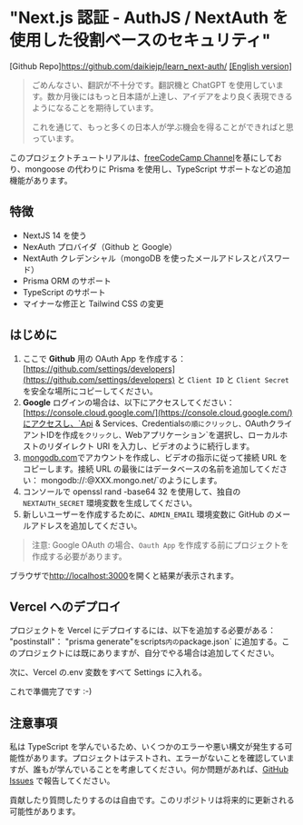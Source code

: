 # "Next.js 認証 - AuthJS / NextAuth を使用した役割ベースのセキュリティ"

[Github Repo]https://github.com/daikiejp/learn_next-auth/
[[English version]](https://github.com/daikiejp/learn_next-auth/blob/master/README.md)

> ごめんなさい、翻訳が不十分です。翻訳機と ChatGPT を使用しています。数か月後にはもっと日本語が上達し、アイデアをより良く表現できるようになることを期待しています。
>
> これを通じて、もっと多くの日本人が学ぶ機会を得ることができればと思っています。

このプロジェクトチュートリアルは、[freeCodeCamp Channel](https://www.youtube.com/watch?v=MNm1XhDjX1s)を基にしており、mongoose の代わりに Prisma を使用し、TypeScript サポートなどの追加機能があります。

## 特徴

- NextJS 14 を使う
- NexAuth プロバイダ（Github と Google）
- NextAuth クレデンシャル（mongoDB を使ったメールアドレスとパスワード）
- Prisma ORM のサポート
- TypeScript のサポート
- マイナーな修正と Tailwind CSS の変更

## はじめに

1. ここで **Github** 用の OAuth App を作成する： [https://github.com/settings/developers](https://github.com/settings/developers) と `Client ID` と `Client Secret` を安全な場所にコピーしてください。
2. **Google** ログインの場合は、以下にアクセスしてください： [https://console.cloud.google.com/](https://console.cloud.google.com/)にアクセスし、`Api & Services`、`Credentials`の順にクリックし、`OAuthクライアントIDを作成`をクリックし、`Webアプリケーション`を選択し、ローカルホストのリダイレクト URI を入力し、ビデオのように続行します。
3. [mongodb.com](mongodb.com)でアカウントを作成し、ビデオの指示に従って接続 URL をコピーします。接続 URL の最後にはデータベースの名前を追加してください： mongodb://<USER>:<PASSWORD>@XXX.mongo.net/<YOUR-DATABASE-NAME-HERE>`のようにします。
4. コンソールで openssl rand -base64 32 を使用して、独自の`NEXTAUTH_SECRET` 環境変数を生成してください。
5. 新しいユーザーを作成するために、`ADMIN_EMAIL` 環境変数に GitHub のメールアドレスを追加してください。

> 注意: Google OAuth の場合、`Oauth App` を作成する前にプロジェクトを作成する必要があります。

ブラウザで[http://localhost:3000](http://localhost:3000)を開くと結果が表示されます。

## Vercel へのデプロイ

プロジェクトを Vercel にデプロイするには、以下を追加する必要がある： "postinstall"： "prisma generate"`を`scripts`内の`package.json` に追加する。このプロジェクトには既にありますが、自分でやる場合は追加してください。

次に、Vercel の.env 変数をすべて Settings に入れる。

これで準備完了です :-)

## 注意事項

私は TypeScript を学んでいるため、いくつかのエラーや悪い構文が発生する可能性があります。プロジェクトはテストされ、エラーがないことを確認していますが、誰もが学んでいることを考慮してください。何か問題があれば、[GitHub Issues](https://github.com/daikiejp/learn_next-auth/issues) で報告してください。

貢献したり質問したりするのは自由です。このリポジトリは将来的に更新される可能性があります。
